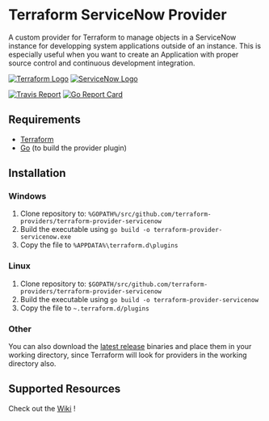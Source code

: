# Terraform ServiceNow Provider

A custom provider for Terraform to manage objects in a ServiceNow instance for developping system applications outside of an instance. This is especially useful when you want to create an Application with proper source control and continuous development integration.

[![Terraform Logo](https://www.terraform.io/assets/images/og-image-f5bbc98c.png)](https://www.terraform.io/)
[![ServiceNow Logo](https://community.servicenow.com/c4fe846adbb95f0037015e77dc961918.iix)](https://www.servicenow.com/)

[![Travis Report](https://travis-ci.org/coveo/terraform-provider-servicenow.svg?branch=master)](https://travis-ci.org/coveo/terraform-provider-servicenow)
[![Go Report Card](https://goreportcard.com/badge/github.com/coveo/terraform-provider-servicenow)](https://goreportcard.com/report/github.com/coveo/terraform-provider-servicenow)

## Requirements

- [Terraform](https://www.terraform.io/downloads.html)
- [Go](https://golang.org/doc/install) (to build the provider plugin)

## Installation

### Windows

1. Clone repository to: `%GOPATH%/src/github.com/terraform-providers/terraform-provider-servicenow`
1. Build the executable using `go build -o terraform-provider-servicenow.exe`
1. Copy the file to `%APPDATA%\terraform.d\plugins`

### Linux

1. Clone repository to: `$GOPATH/src/github.com/terraform-providers/terraform-provider-servicenow`
1. Build the executable using `go build -o terraform-provider-servicenow`
1. Copy the file to `~.terraform.d/plugins`

### Other

You can also download the [latest release](/releases/latest) binaries and place them in your working directory, since Terraform will look for providers in the working directory also.

## Supported Resources

Check out the [Wiki](https://github.com/coveo/terraform-provider-servicenow/wiki) !